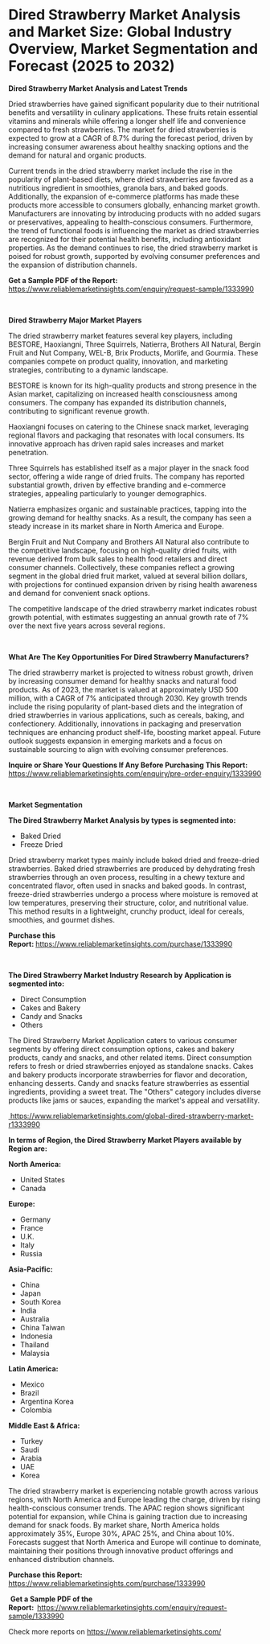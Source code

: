 <p><h1>Dired Strawberry Market Analysis and Market Size: Global Industry Overview, Market Segmentation and Forecast (2025 to 2032)</h1></p><p><strong>Dired Strawberry Market Analysis and Latest Trends</strong></p>
<p><p>Dried strawberries have gained significant popularity due to their nutritional benefits and versatility in culinary applications. These fruits retain essential vitamins and minerals while offering a longer shelf life and convenience compared to fresh strawberries. The market for dried strawberries is expected to grow at a CAGR of 8.7% during the forecast period, driven by increasing consumer awareness about healthy snacking options and the demand for natural and organic products.</p><p>Current trends in the dried strawberry market include the rise in the popularity of plant-based diets, where dried strawberries are favored as a nutritious ingredient in smoothies, granola bars, and baked goods. Additionally, the expansion of e-commerce platforms has made these products more accessible to consumers globally, enhancing market growth. Manufacturers are innovating by introducing products with no added sugars or preservatives, appealing to health-conscious consumers. Furthermore, the trend of functional foods is influencing the market as dried strawberries are recognized for their potential health benefits, including antioxidant properties. As the demand continues to rise, the dried strawberry market is poised for robust growth, supported by evolving consumer preferences and the expansion of distribution channels.</p></p>
<p><strong>Get a Sample PDF of the Report:&nbsp;</strong> <a href="https://www.reliablemarketinsights.com/enquiry/request-sample/1333990?utm_campaign=2013&utm_medium=2&utm_source=Github&utm_content=ia&utm_term=24032025&utm_id=dired-strawberry">https://www.reliablemarketinsights.com/enquiry/request-sample/1333990</a></p>
<p>&nbsp;</p>
<p><strong>Dired Strawberry Major Market Players</strong></p>
<p><p>The dried strawberry market features several key players, including BESTORE, Haoxiangni, Three Squirrels, Natierra, Brothers All Natural, Bergin Fruit and Nut Company, WEL-B, Brix Products, Morlife, and Gourmia. These companies compete on product quality, innovation, and marketing strategies, contributing to a dynamic landscape.</p><p>BESTORE is known for its high-quality products and strong presence in the Asian market, capitalizing on increased health consciousness among consumers. The company has expanded its distribution channels, contributing to significant revenue growth.</p><p>Haoxiangni focuses on catering to the Chinese snack market, leveraging regional flavors and packaging that resonates with local consumers. Its innovative approach has driven rapid sales increases and market penetration.</p><p>Three Squirrels has established itself as a major player in the snack food sector, offering a wide range of dried fruits. The company has reported substantial growth, driven by effective branding and e-commerce strategies, appealing particularly to younger demographics.</p><p>Natierra emphasizes organic and sustainable practices, tapping into the growing demand for healthy snacks. As a result, the company has seen a steady increase in its market share in North America and Europe.</p><p>Bergin Fruit and Nut Company and Brothers All Natural also contribute to the competitive landscape, focusing on high-quality dried fruits, with revenue derived from bulk sales to health food retailers and direct consumer channels. Collectively, these companies reflect a growing segment in the global dried fruit market, valued at several billion dollars, with projections for continued expansion driven by rising health awareness and demand for convenient snack options.</p><p>The competitive landscape of the dried strawberry market indicates robust growth potential, with estimates suggesting an annual growth rate of 7% over the next five years across several regions.</p></p>
<p>&nbsp;</p>
<p><strong>What Are The Key Opportunities For Dired Strawberry Manufacturers?</strong></p>
<p><p>The dried strawberry market is projected to witness robust growth, driven by increasing consumer demand for healthy snacks and natural food products. As of 2023, the market is valued at approximately USD 500 million, with a CAGR of 7% anticipated through 2030. Key growth trends include the rising popularity of plant-based diets and the integration of dried strawberries in various applications, such as cereals, baking, and confectionery. Additionally, innovations in packaging and preservation techniques are enhancing product shelf-life, boosting market appeal. Future outlook suggests expansion in emerging markets and a focus on sustainable sourcing to align with evolving consumer preferences.</p></p>
<p><strong>Inquire or Share Your Questions If Any Before Purchasing This Report:</strong> <a href="https://www.reliablemarketinsights.com/enquiry/pre-order-enquiry/1333990?utm_campaign=2013&utm_medium=2&utm_source=Github&utm_content=ia&utm_term=24032025&utm_id=dired-strawberry">https://www.reliablemarketinsights.com/enquiry/pre-order-enquiry/1333990</a></p>
<p>&nbsp;</p>
<p><strong>Market Segmentation</strong></p>
<p><strong>The Dired Strawberry Market Analysis by types is segmented into:</strong></p>
<p><ul><li>Baked Dried</li><li>Freeze Dried</li></ul></p>
<p><p>Dried strawberry market types mainly include baked dried and freeze-dried strawberries. Baked dried strawberries are produced by dehydrating fresh strawberries through an oven process, resulting in a chewy texture and concentrated flavor, often used in snacks and baked goods. In contrast, freeze-dried strawberries undergo a process where moisture is removed at low temperatures, preserving their structure, color, and nutritional value. This method results in a lightweight, crunchy product, ideal for cereals, smoothies, and gourmet dishes.</p></p>
<p><strong>Purchase this Report:&nbsp;</strong><a href="https://www.reliablemarketinsights.com/purchase/1333990?utm_campaign=2013&utm_medium=2&utm_source=Github&utm_content=ia&utm_term=24032025&utm_id=dired-strawberry">https://www.reliablemarketinsights.com/purchase/1333990</a></p>
<p>&nbsp;</p>
<p><strong>The Dired Strawberry Market Industry Research by Application is segmented into:</strong></p>
<p><ul><li>Direct Consumption</li><li>Cakes and Bakery</li><li>Candy and Snacks</li><li>Others</li></ul></p>
<p><p>The Dired Strawberry Market Application caters to various consumer segments by offering direct consumption options, cakes and bakery products, candy and snacks, and other related items. Direct consumption refers to fresh or dried strawberries enjoyed as standalone snacks. Cakes and bakery products incorporate strawberries for flavor and decoration, enhancing desserts. Candy and snacks feature strawberries as essential ingredients, providing a sweet treat. The "Others" category includes diverse products like jams or sauces, expanding the market's appeal and versatility.</p></p>
<p><a href="https://www.reliablemarketinsights.com/global-dired-strawberry-market-r1333990?utm_campaign=2013&utm_medium=2&utm_source=Github&utm_content=ia&utm_term=24032025&utm_id=dired-strawberry">&nbsp;https://www.reliablemarketinsights.com/global-dired-strawberry-market-r1333990</a></p>
<p><strong>In terms of Region, the Dired Strawberry Market Players available by Region are:</strong></p>
<p>
    <p> <strong> North America: </strong>
        <ul>
            <li>United States</li>
            <li>Canada</li>
        </ul>
        </p> 
    <p> <strong> Europe: </strong>
        <ul>
            <li>Germany</li>
            <li>France</li>
            <li>U.K.</li>
            <li>Italy</li>
            <li>Russia</li>
        </ul>
        </p> 
    <p> <strong> Asia-Pacific: </strong>
        <ul>
            <li>China</li>
            <li>Japan</li>
            <li>South Korea</li>
            <li>India</li>
            <li>Australia</li>
            <li>China Taiwan</li>
            <li>Indonesia</li>
            <li>Thailand</li>
            <li>Malaysia</li>
        </ul>
        </p> 
    <p> <strong> Latin America: </strong>
        <ul>
            <li>Mexico</li>
            <li>Brazil</li>
            <li>Argentina Korea</li>
            <li>Colombia</li>
        </ul>
        </p> 
    <p> <strong> Middle East & Africa: </strong>
        <ul>
            <li>Turkey</li>
            <li>Saudi</li>
            <li>Arabia</li>
            <li>UAE</li>
            <li>Korea</li>
        </ul>
    </p>
    </p>
<p><p>The dried strawberry market is experiencing notable growth across various regions, with North America and Europe leading the charge, driven by rising health-conscious consumer trends. The APAC region shows significant potential for expansion, while China is gaining traction due to increasing demand for snack foods. By market share, North America holds approximately 35%, Europe 30%, APAC 25%, and China about 10%. Forecasts suggest that North America and Europe will continue to dominate, maintaining their positions through innovative product offerings and enhanced distribution channels.</p></p>
<p><strong>Purchase this Report: </strong><a href="https://www.reliablemarketinsights.com/purchase/1333990?utm_campaign=2013&utm_medium=2&utm_source=Github&utm_content=ia&utm_term=24032025&utm_id=dired-strawberry">https://www.reliablemarketinsights.com/purchase/1333990</a></p>
<p>&nbsp;<strong>Get a Sample PDF of the Report:&nbsp;&nbsp;</strong><a href="https://www.reliablemarketinsights.com/enquiry/request-sample/1333990?utm_campaign=2013&utm_medium=2&utm_source=Github&utm_content=ia&utm_term=24032025&utm_id=dired-strawberry">https://www.reliablemarketinsights.com/enquiry/request-sample/1333990</a></p>
<p><strong></strong></p>
<p>Check more reports on <a href="https://www.reliablemarketinsights.com/?utm_campaign=2013&utm_medium=2&utm_source=Github&utm_content=ia&utm_term=24032025&utm_id=dired-strawberry">https://www.reliablemarketinsights.com/</a></p>